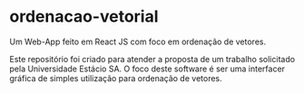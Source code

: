 # ordenacao-vetorial
Um Web-App feito em React JS com foco em ordenação de vetores.

Este repositório foi criado para atender a proposta de um trabalho solicitado pela Universidade Estácio SA. 
O foco deste software é ser uma interfacer gráfica de simples utilização para ordenação de vetores.
